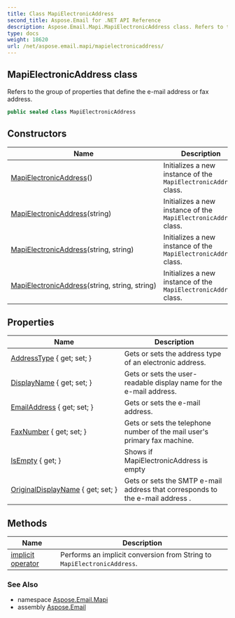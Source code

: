 ```yaml
---
title: Class MapiElectronicAddress
second_title: Aspose.Email for .NET API Reference
description: Aspose.Email.Mapi.MapiElectronicAddress class. Refers to the group of properties that define the email address or fax address
type: docs
weight: 18620
url: /net/aspose.email.mapi/mapielectronicaddress/
---
```

## MapiElectronicAddress class

Refers to the group of properties that define the e-mail address or fax address.

```csharp
public sealed class MapiElectronicAddress
```

## Constructors

| Name | Description |
| --- | --- |
| [MapiElectronicAddress](mapielectronicaddress/#constructor)() | Initializes a new instance of the `MapiElectronicAddress` class. |
| [MapiElectronicAddress](mapielectronicaddress/#constructor_1)(string) | Initializes a new instance of the `MapiElectronicAddress` class. |
| [MapiElectronicAddress](mapielectronicaddress/#constructor_2)(string, string) | Initializes a new instance of the `MapiElectronicAddress` class. |
| [MapiElectronicAddress](mapielectronicaddress/#constructor_3)(string, string, string) | Initializes a new instance of the `MapiElectronicAddress` class. |

## Properties

| Name | Description |
| --- | --- |
| [AddressType](../../aspose.email.mapi/mapielectronicaddress/addresstype/) { get; set; } | Gets or sets the address type of an electronic address. |
| [DisplayName](../../aspose.email.mapi/mapielectronicaddress/displayname/) { get; set; } | Gets or sets the user-readable display name for the e-mail address. |
| [EmailAddress](../../aspose.email.mapi/mapielectronicaddress/emailaddress/) { get; set; } | Gets or sets the e-mail address. |
| [FaxNumber](../../aspose.email.mapi/mapielectronicaddress/faxnumber/) { get; set; } | Gets or sets the telephone number of the mail user's primary fax machine. |
| [IsEmpty](../../aspose.email.mapi/mapielectronicaddress/isempty/) { get; } | Shows if MapiElectronicAddress is empty |
| [OriginalDisplayName](../../aspose.email.mapi/mapielectronicaddress/originaldisplayname/) { get; set; } | Gets or sets the SMTP e-mail address that corresponds to the e-mail address . |

## Methods

| Name | Description |
| --- | --- |
| [implicit operator](../../aspose.email.mapi/mapielectronicaddress/op_implicit/) | Performs an implicit conversion from String to `MapiElectronicAddress`. |

### See Also

* namespace [Aspose.Email.Mapi](../../aspose.email.mapi/)
* assembly [Aspose.Email](../../)


